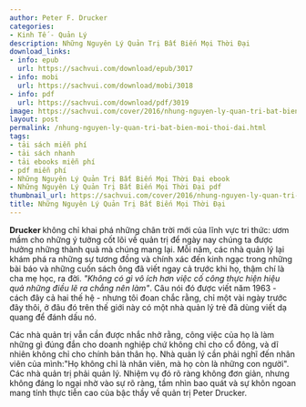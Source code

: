 ```yaml
---
author: Peter F. Drucker
categories:
- Kinh Tế - Quản Lý
description: Những Nguyên Lý Quản Trị Bất Biến Mọi Thời Đại
download_links:
- info: epub
  url: https://sachvui.com/download/epub/3017
- info: mobi
  url: https://sachvui.com/download/mobi/3018
- info: pdf
  url: https://sachvui.com/download/pdf/3019
image: https://sachvui.com/cover/2016/nhung-nguyen-ly-quan-tri-bat-bien-moi-thoi-dai.jpg
layout: post
permalink: /nhung-nguyen-ly-quan-tri-bat-bien-moi-thoi-dai.html
tags:
- tải sách miễn phí
- tải sách nhanh
- tải ebooks miễn phí
- pdf miễn phí
- Những Nguyên Lý Quản Trị Bất Biến Mọi Thời Đại ebook
- Những Nguyên Lý Quản Trị Bất Biến Mọi Thời Đại pdf
thumbnail_url: https://sachvui.com/cover/2016/nhung-nguyen-ly-quan-tri-bat-bien-moi-thoi-dai.jpg
title: Những Nguyên Lý Quản Trị Bất Biến Mọi Thời Đại
---
```


 <div class="item-desc text-justify"> <p><strong>Drucker </strong>không chỉ khai phá những chân trời mới của lĩnh vực tri thức: ươm mầm cho những ý tưởng cốt lõi về quản trị để ngày nay chúng ta được hưởng những thành quả mà chúng mang lại. Mỗi năm, các nhà quản lý lại khám phá ra những sự tương đồng và chính xác đến kinh ngạc trong những bài báo và những cuốn sách ông đã viết ngay cả trước khi họ, thậm chí là cha mẹ học, ra đời. <em>"Không có gì vô ích hơn việc cố công thực hiện hiệu quả những điều lẽ ra chẳng nên làm"</em>. Câu nói đó được viết năm 1963 - cách đây cả hai thế hệ - nhưng tôi đoan chắc rằng, chỉ một vài ngày trước đây thôi, ở đâu đó trên thế giới này có một nhà quản lý trẻ đã dùng viết dạ quang để đánh dấu nó.</p><p>Các nhà quản trị vẫn cần được nhắc nhở rằng, công việc của họ là làm những gì đúng đắn cho doanh nghiệp chứ không chỉ cho cổ đông, và dĩ nhiên không chỉ cho chính bản thân họ. Nhà quản lý cần phải nghĩ đến nhân viên của mình:"Họ không chỉ là nhân viên, mà họ còn là những con người". Các nhà quản trị phải quản lý. Nhiệm vụ đó rõ ràng không đơn giản, nhưng không đáng lo ngại nhờ vào sự rõ ràng, tầm nhìn bao quát và sự khôn ngoan mang tính thực tiễn cao của bậc thầy về quản trị Peter Drucker.</p> </div>